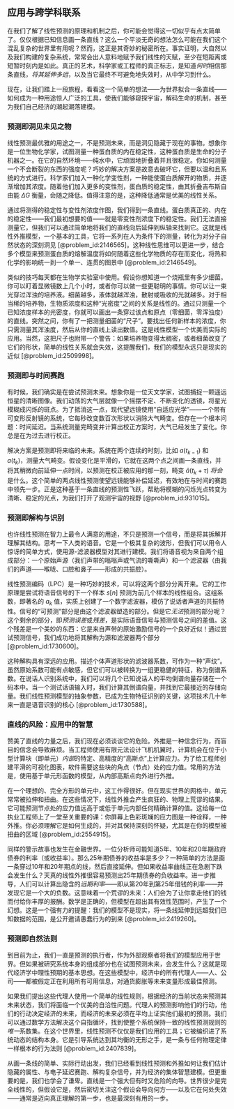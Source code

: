 ## 应用与跨学科联系

在我们了解了线性预测的原理和机制之后，你可能会觉得这一切似乎有点太简单了。仅仅根据已知信息画一条直线？这么一个平淡无奇的想法怎么可能在我们这个混乱复杂的世界里有用呢？然而，这正是其奇妙的秘密所在。事实证明，大自然以及我们构建的复杂系统，常常会出人意料地赋予我们线性的天赋，至少在短距离或短暂时刻内是如此。真正的艺术，科学家或工程师的真正标志，是知道*何时*相信那条直线，*将其延伸多远*，以及当它最终不可避免地失效时，从中学习到什么。

现在，让我们踏上一段旅程，看看这一个简单的想法——为世界拟合一条直线——如何成为一种用途惊人广泛的工具，使我们能够窥探宇宙，解码生命的机制，甚至为我们自己经济的潮起潮落建模。

### 预测即洞见未见之物

线性预测最优雅的用途之一，不是预测未来，而是洞见隐藏于现在的事物。想象你是一位生物化学家，试图测量一种蛋白质的内在稳定性，这种蛋白质是生命的分子机器之一。在它的自然环境——纯水中，它顽固地折叠着并且很稳定。你如何测量一个不会断裂的东西的强度呢？巧妙的解决方案是故意去破坏它，但要以温和且系统的方式进行。科学家们加入一种化学变性剂，一种能使蛋白质解开的物质，并逐渐增加其浓度。随着他们加入更多的变性剂，蛋白质的稳定性，由其折叠吉布斯自由能 $\Delta G$ 衡量，会随之降低。值得注意的是，这种降低通常是优美的线性关系。

通过将测得的稳定性与变性剂浓度作图，我们得到一条直线。蛋白质真正的、内在的稳定性——我们最初想要的值——就是零变性剂浓度下的稳定性。我们无法直接测量它，但我们可以通过简单地将我们的直线向后延伸到纵轴来找到它。这就是线性外推模型，一个基本的工具，它将一系列在人为条件下的测量，转化为对分子自然状态的深刻洞见 [@problem_id:2146565]。这种线性思维可以更进一步，结合多个模型来预测蛋白质的熔解温度将如何随着这些化学物质的存在而变化，将热和化学的影响统一到一个单一、连贯的图景中 [@problem_id:2146549]。

类似的技巧每天都在生物学实验室中使用。假设你想知道一个烧瓶里有多少细菌。你可以盯着显微镜数上几个小时，或者你可以做一些更聪明的事情。你可以让一束光穿过浑浊的培养液。细菌越多，液体就越浑浊，散射或吸收的光就越多。对于相当稀的培养物，生物质浓度和这种“光密度”之间的关系是线性的。通过只测量一个已知浓度样本的光密度，你就可以画出一条穿过该点和原点（零细菌，零浑浊度）的直线。突然之间，你有了一把测量细菌的“尺子”。要找出任何新样本的浓度，你只需测量其浑浊度，然后从你的直线上读出数值。这是线性模型一个优美而实际的应用。当然，这把尺子也附带一个警告：如果培养物变得太稠密，或者细菌改变了它们的形状，简单的线性关系就会失效，这提醒我们，我们的模型永远只是现实的近似 [@problem_id:2509998]。

### 预测即与时间赛跑

有时候，我们确实是在尝试预测未来。想象你是一位天文学家，试图捕捉一颗遥远恒星的清晰图像。我们动荡的大气层就像一个摇摆不定、不断变化的透镜，将星光模糊成闪烁的斑点。为了抵消这一点，现代望远镜使用“自适应光学”——一个带有可变形反射镜的系统，它每秒改变数百次形状以消除大气畸变。但存在一个根本问题：时间延迟。当系统测量完畸变并计算出校正方案时，大气已经发生了变化。你总是在为过去进行校正。

解决方案是预测即将来临的未来。系统在两个连续的时刻，比如 $a(t_{k-1})$ 和 $a(t_k)$，测量大气畸变。假设变化是平滑的，它就在这两个点之间画一条直线，并将其稍微向前延伸一点时间，以预测在校正被应用的那一刻，畸变 $\hat{a}(t_k + \tau)$ *将会* 是什么。这个简单的两点线性预测使望远镜能够补偿延迟，有效地在与时间的赛跑中领先一步。正是这种基于一条直线的预测性飞跃，帮助将模糊的闪烁光点转变为清晰、稳定的光点，为我们打开了观测宇宙的视野 [@problem_id:931015]。

### 预测即解构与识别

也许线性预测在智力上最令人满意的用途，不只是预测一个信号，而是将其拆解并理解其结构。思考一下人类的语音。它是一个极其复杂的波形，但我们可以用令人惊讶的简单方式，使用源-滤波器模型对其进行建模。我们将语音视为来自两个组成部分：一个原始声源（我们声带的嗡嗡声或气流的嘶嘶声）和一个滤波器（由我们的声道——喉咙、口腔和鼻子——形成的共振腔）。

线性预测编码（LPC）是一种巧妙的技术，可以将这两个部分分离开来。它的工作原理是尝试将语音信号的下一个样本 $s[n]$ 预测为前几个样本的线性组合。这组系数，即著名的 $a_k$ 值，实质上创建了一个数字滤波器，模仿了说话者声道的共振特性。信号的“可预测”部分是由这个滤波器塑造的部分。但是它*无法*预测的部分呢？这个剩余的部分，即*预测误差*或*残差*，是实际语音信号与预测信号之间的差值。这个残差是一个美妙的东西：它是来自声带的原始激励信号的一个良好近似！通过尝试预测信号，我们成功地将其解构为源和滤波器两个部分 [@problem_id:1730600]。

这种解构具有深远的应用。描述个体声道形状的滤波器系数，可作为一种“声纹”。虽然原始系数可能有点敏感，但它们可以被转换为一组更稳健的特征，称为倒谱系数。在说话人识别系统中，我们可以将几个已知说话人的平均倒谱向量存储在一个码本中。当一个测试话语输入时，我们计算其倒谱向量，并找到它最接近的存储向量。我们线性预测模型的抽象参数，已成为生物特征识别的关键，这项技术几十年来一直是语音识别的核心 [@problem_id:1730588]。

### 直线的风险：应用中的智慧

赞美了直线的力量之后，我们现在必须谈谈它的危险。外推是一种信念行为，而盲目的信念会导致麻烦。当工程师使用有限元法设计飞机机翼时，计算机会在位于小型计算块（即单元）*内部*的特定、高精度的“高斯点”上计算应力。为了给工程师创建平滑的可视化图表，软件需要这些块的角点（节点）处的应力值。常用的方法是，使用基于单元形函数的模型，从内部高斯点向外进行外推。

在一个理想的、完全方形的单元中，这工作得很好。但在现实世界的网格中，单元常常被拉伸和扭曲。在这些情况下，线性外推会产生疯狂的、物理上荒谬的结果。它可能预测节点处的应力值远高于或低于单元内部任何精确计算的值。这给每一位执业工程师上了一堂至关重要的课：你屏幕上色彩斑斓的应力图是一种诠释，一种外推。你必须理解它是如何生成的，并对其保持深刻的怀疑，尤其是在你的模型被扭曲的区域 [@problem_id:2554915]。

同样的警示故事也发生在金融世界。一位分析师可能知道5年、10年和20年期政府债券的利率（或收益率）。那么25年期债券的收益率是多少？一种简单的方法是画一条穿过10年和20年期点的线，然后直接延伸。但如果收益率曲线正在急剧下跌会发生什么？天真的线性外推很容易预测出25年期债券的负收益率。进一步推导，人们可以计算出隐含的*远期利率*——即从第20年到第25年借钱的利率——并发现它是一个大的负数。这意味着一个荒谬的未来：人们会为了让你拿走他们的钱而付给你丰厚的报酬。数学是正确的，但模型在超出其有效性范围时，产生了一个幻想。这是一个强有力的提醒：我们的模型不是现实，将一条线延伸到远超我们已知数据的范围，是公开邀请愚蠢行为的到来 [@problem_id:2419260]。

### 预测即自然法则

到目前为止，我们一直是预测的执行者，作为外部观察者将我们的模型应用于世界。但如果被研究系统本身的组成部分也在试图预测未来，会发生什么？这就是现代经济学中理性预期的基本思想。在这些模型中，经济中的所有代理人——人、公司——都被假定正在利用所有可用信息，对通货膨胀等未来变量形成最佳预测。

如果我们提出这些代理人使用一个简单的线性规则，根据经济的当前状态来预测其未来状态，我们将面临一个优美的自洽性问题。代理人的预测影响他们的行动，他们的行动决定经济的未来，而经济的未来必须在平均上证实他们最初的预测。我们可以通过数学方法解决这个自指循环，找到使整个系统保持一致的线性预测规则的*唯一*系数集。在这个世界里，线性预测不仅仅是我们应用的工具；它被编织进了系统动态的结构本身。它是引导系统达到其均衡的无形之手，是一条与任何物理定律一样根本的行为法则 [@problem_id:2407839]。

从画一条线的简单、实际行动出发，我们已经看到线性预测和外推如何让我们估计隐藏的属性、与电子延迟赛跑、解构复杂信号，并为经济的集体智慧建模。但更重要的是，我们也学会了谦卑。直线是一个强大但有时又危险的向导。世界很少是完全线性的，但假设它是，然后密切关注这个假设会导向何方——以及它在何处失效——通常是迈向真正理解的第一步，也是最深刻有用的一步。